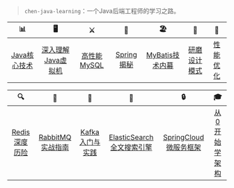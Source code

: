 > `chen-java-learning`：一个Java后端工程师的学习之路。

| 📊 | 🖥 | ⚔️ | 🚏 | 🏖 | 🌁 | 📮
| :--------: | :---------: | :---------: | :---------: | :---------: | :---------: | :---------: |
| [Java核心技术](#常用集合) | [深入理解Java虚拟机](#java-多线程)| [高性能MySQL](#jvm) | [Spring揭秘](#分布式相关) | [MyBatis技术内幕](#常用框架第三方组件)| [研磨设计模式](#架构设计)| [性能优化](#db-相关)

| 🔍 | 🚀 | 🌈 | 🍅 | 🔒 | 🎓
| :--------: | :---------: | :---------: | :---------: | :---------: | :---------: |
| [Redis深度历险](#数据结构与算法) | [RabbitMQ实战指南](#netty-相关)| [Kafka入门与实践](#附加技能) | [ElasticSearch全文搜索引擎](#联系作者) |[SpringCloud微服务框架](#联系作者) |[从0开始学架构](#联系作者)|
